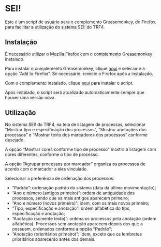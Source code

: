 SEI!
====

Este é um script de usuário para o complemento Greasemonkey, do Firefox, para facilitar a utilização do sistema SEI! do TRF4.

Instalação
----------

É necessário utilizar o Mozilla Firefox com o complemento Greasemonkey instalado.

Para instalar o complemento Greasemonkey, clique <a href="https://addons.mozilla.org/pt-br/firefox/addon/greasemonkey/" target="_blank">aqui</a> e selecione a opção &ldquo;Add to Firefox&rdquo;.
Se necessário, reinicie o Firefox após a instalação.

Com o complemento instalado, clique <a href="https://github.com/nadameu/sei/raw/master/sei.user.js">aqui</a> para instalar o script.

Após instalado, o script será atualizado automaticamente sempre que houver uma versão nova.

Utilização
----------

No sistema SEI! do TRF4, na tela de listagem de processos, selecionar &ldquo;Mostrar tipo e especificação dos processos&rdquo;, &ldquo;Mostrar anotações dos processos&rdquo; e &ldquo;Mostrar texto dos marcadores dos processos&rdquo; conforme desejado.

A opção &ldquo;Mostrar cores conforme tipo de processo&rdquo; mostra a listagem com cores diferentes, conforme o tipo de processo.

A opção &ldquo;Agrupar processos por marcador&rdquo; organiza os processos de acordo com o marcador a eles vinculado.

Selecionar a preferência de ordenação dos processos:
* &ldquo;Padrão&rdquo;: ordenação padrão do sistema (data da última movimentação);
* &ldquo;Ano e número (antigos primeiro)&rdquo;: ordem de antiguidade dos processos, sendo que os mais antigos aparecem primeiro;
* &ldquo;Ano e número (novos primeiro)&rdquo;: idem, com os mais novos primeiro;
* &ldquo;Tipo, especificação e anotação&rdquo;: ordem alfabética do tipo, especificação e anotação;
* &ldquo;Anotação (somente texto)&rdquo;: ordena os processos pela anotação (ordem alfabética). Processos sem anotação aparecem depois dos que a possuem, ordenados conforme a opção &ldquo;Padrão&rdquo;;
* &ldquo;Anotação (prioritários primeiro)&rdquo;: Idem, exceto que os lembretes prioritários aparecerão antes dos demais.
